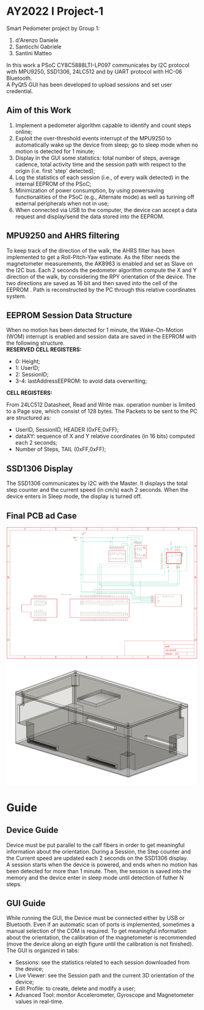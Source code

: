 # AY2022 I Project-1

Smart Pedometer project by Group 1:

1. d'Arenzo Daniele
2. Santicchi Gabriele
3. Santini Matteo

In this work a PSoC CY8C5888LTI-LP097 communicates by I2C protocol with MPU9250, SSD1306, 24LC512 and by UART protocol with HC-06 Bluetooth.\
A PyQt5 GUI has been developed to upload sessions and set user credential.

## Aim of this Work

1. Implement a pedometer algorithm capable to identify and count steps online;
2. Exploit the over-threshold events interrupt of the MPU9250 to automatically wake up the device from sleep; go to sleep mode when no motion is detected for 1 minute;
3. Display in the GUI some statistics: total number of steps, average cadence, total activity time and the session path with respect to the origin (i.e. first 'step' detected);
4. Log the statistics of each session (i.e., of every walk detected) in the internal EEPROM of the PSoC;
5. Minimization of power consumption, by using powersaving functionalities of the PSoC (e.g., Alternate mode) as well as turining off external peripherals when not in use;
6. When connected via USB to the computer, the device can accept a data request and display/send the data stored into the EEPROM.

## MPU9250 and AHRS filtering

To keep track of the direction of the walk, the AHRS filter has been implemented to get a Roll-Pitch-Yaw estimate. As the filter needs the magnetometer measurements, the AK8963 is enabled and set as Slave on the I2C bus.
Each 2 seconds the pedometer algorithm compute the X and Y direction of the walk, by considering the RPY orientation of the device.
The two directions are saved as 16 bit and then saved into the cell of the EEPROM . Path is reconstructed by the PC through this relative coordinates system.

## EEPROM Session Data Structure

When no motion has been detected for 1 minute, the Wake-On-Motion (WOM) interrupt is enabled and session data are saved in the EEPROM with the following structure.\
**RESERVED CELL REGISTERS:**
* 0: Height;
* 1: UserID;
* 2: SessionID;
* 3-4: lastAddressEEPROM: to avoid data overwriting;

**CELL REGISTERS:**

From 24LC512 Datasheet, Read and Write max. operation number is limited to a Page size, which consist of 128 bytes. The Packets to be sent to the PC are structured as:

* UserID, SessionID, HEADER (0xFE,0xFF);
* dataXY: sequence of X and Y relative coordinates (in 16 bits) computed each 2 seconds;
* Number of Steps, TAIL (0xFF,0xFF);

## SSD1306 Display

The SSD1306 communicates by I2C with the Master. It displays the total step counter and the current speed (in cm/s) each 2 seconds. When the device enters in Sleep mode, the display is turned off.


## Final PCB ad Case
<p float="left">
  <img src="https://github.com/GabboSan/Smart_Pedometer_PSoC5/blob/main/schematic_image.png" width="500" />
  <img src="https://github.com/GabboSan/Smart_Pedometer_PSoC5/blob/main/case.png" width="500" /> 
</p>

# Guide

## Device Guide

Device must be put parallel to the calf fibers in order to get meaningful information about the orientation. During a Session, the Step counter and the Current speed are updated each 2 seconds on the SSD1306 display.\
A session starts when the device is powered, and ends when no motion has been detected for more than 1 minute. Then, the session is saved into the memory and the device enter in sleep mode until detection of futher N steps.

## GUI Guide

While running the GUI, the Device must be connected either by USB or Bluetooth. Even if an automatic scan of ports is implemented, sometimes a manual selection of the COM is required.
To get meaningful information about the orientation, the calibration of the magnetometer is recommended (move the device along an eigth figure until the calibration is not finished).\
The GUI is organized in tabs:

* Sessions: see the statistics related to each session downloaded from the device;
* Live Viewer: see the Session path and the current 3D orientation of the device;
* Edit Profile: to create, delete and modify a user;
* Advanced Tool: monitor Accelerometer, Gyroscope and Magnetometer values in real-time.  
